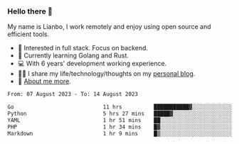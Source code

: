 ### Hello there 👋

My name is Lianbo, I work remotely and enjoy using open source and efficient tools.

- 🔭 Interested in full stack. Focus on backend.
- 🌱 Currently learning Golang and Rust.
- 💻 With 6 years' development working experience.
- ✍🏻 I share my life/technology/thoughts on my [personal blog](https://godruoyi.com).
- 👒 [About me more](https://godruoyi.com/posts/About-godruoyi).

<!--START_SECTION:waka-->

```txt
From: 07 August 2023 - To: 14 August 2023

Go                            11 hrs          ███████████▓░░░░░░░░░░░░░   47.12 %
Python                        5 hrs 27 mins   █████▓░░░░░░░░░░░░░░░░░░░   23.33 %
YAML                          1 hr 51 mins    ██░░░░░░░░░░░░░░░░░░░░░░░   07.93 %
PHP                           1 hr 34 mins    █▓░░░░░░░░░░░░░░░░░░░░░░░   06.72 %
Markdown                      1 hr 9 mins     █▒░░░░░░░░░░░░░░░░░░░░░░░   04.95 %
```

<!--END_SECTION:waka-->
